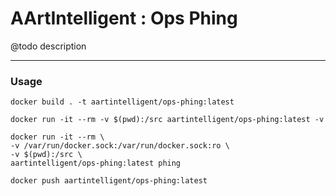 # AArtIntelligent : Ops Phing

@todo description

---

### Usage

```shell
docker build . -t aartintelligent/ops-phing:latest
```

```shell
docker run -it --rm -v $(pwd):/src aartintelligent/ops-phing:latest -v
```

```shell
docker run -it --rm \
-v /var/run/docker.sock:/var/run/docker.sock:ro \
-v $(pwd):/src \
aartintelligent/ops-phing:latest phing
```

```shell
docker push aartintelligent/ops-phing:latest
```
